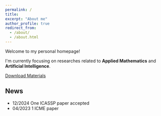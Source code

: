 ```yaml
---
permalink: /
title:
excerpt: "About me"
author_profile: true
redirect_from: 
  - /about/
  - /about.html
---
```


Welcome to my personal homepage!  

I'm currently focusing on researches related to **Applied Mathematics** and **Artificial Intelligence**.

[Download Materials](https://github.com/HengGao12/henggao12.github.io/blob/master/images/1.webp)

## News
- 12/2024 One ICASSP paper accepted 
- 04/2023 1 ICME paper
